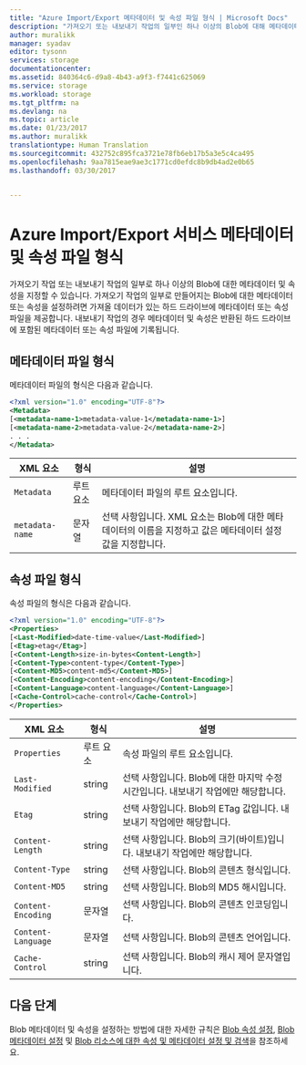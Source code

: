 ```yaml
---
title: "Azure Import/Export 메타데이터 및 속성 파일 형식 | Microsoft Docs"
description: "가져오기 또는 내보내기 작업의 일부인 하나 이상의 Blob에 대해 메타데이터 및 속성을 지정하는 방법을 알아봅니다."
author: muralikk
manager: syadav
editor: tysonn
services: storage
documentationcenter: 
ms.assetid: 840364c6-d9a8-4b43-a9f3-f7441c625069
ms.service: storage
ms.workload: storage
ms.tgt_pltfrm: na
ms.devlang: na
ms.topic: article
ms.date: 01/23/2017
ms.author: muralikk
translationtype: Human Translation
ms.sourcegitcommit: 432752c895fca3721e78fb6eb17b5a3e5c4ca495
ms.openlocfilehash: 9aa7815eae9ae3c1771cd0efdc8b9db4ad2e0b65
ms.lasthandoff: 03/30/2017


---
```

# <a name="azure-importexport-service-metadata-and-properties-file-format"></a>Azure Import/Export 서비스 메타데이터 및 속성 파일 형식
가져오기 작업 또는 내보내기 작업의 일부로 하나 이상의 Blob에 대한 메타데이터 및 속성을 지정할 수 있습니다. 가져오기 작업의 일부로 만들어지는 Blob에 대한 메타데이터 또는 속성을 설정하려면 가져올 데이터가 있는 하드 드라이브에 메타데이터 또는 속성 파일을 제공합니다. 내보내기 작업의 경우 메타데이터 및 속성은 반환된 하드 드라이브에 포함된 메타데이터 또는 속성 파일에 기록됩니다.  
  
## <a name="metadata-file-format"></a>메타데이터 파일 형식  
메타데이터 파일의 형식은 다음과 같습니다.  
  
```xml
<?xml version="1.0" encoding="UTF-8"?>  
<Metadata>  
[<metadata-name-1>metadata-value-1</metadata-name-1>]  
[<metadata-name-2>metadata-value-2</metadata-name-2>]  
. . .  
</Metadata>  
```
  
|XML 요소|형식|설명|  
|-----------------|----------|-----------------|  
|`Metadata`|루트 요소|메타데이터 파일의 루트 요소입니다.|  
|`metadata-name`|문자열|선택 사항입니다. XML 요소는 Blob에 대한 메타데이터의 이름을 지정하고 값은 메타데이터 설정 값을 지정합니다.|  
  
## <a name="properties-file-format"></a>속성 파일 형식  
속성 파일의 형식은 다음과 같습니다.  
  
```xml
<?xml version="1.0" encoding="UTF-8"?>  
<Properties>  
[<Last-Modified>date-time-value</Last-Modified>]  
[<Etag>etag</Etag>]  
[<Content-Length>size-in-bytes<Content-Length>]  
[<Content-Type>content-type</Content-Type>]  
[<Content-MD5>content-md5</Content-MD5>]  
[<Content-Encoding>content-encoding</Content-Encoding>]  
[<Content-Language>content-language</Content-Language>]  
[<Cache-Control>cache-control</Cache-Control>]  
</Properties>  
```
  
|XML 요소|형식|설명|  
|-----------------|----------|-----------------|  
|`Properties`|루트 요소|속성 파일의 루트 요소입니다.|  
|`Last-Modified`|string|선택 사항입니다. Blob에 대한 마지막 수정 시간입니다. 내보내기 작업에만 해당합니다.|  
|`Etag`|string|선택 사항입니다. Blob의 ETag 값입니다. 내보내기 작업에만 해당합니다.|  
|`Content-Length`|string|선택 사항입니다. Blob의 크기(바이트)입니다. 내보내기 작업에만 해당합니다.|  
|`Content-Type`|string|선택 사항입니다. Blob의 콘텐츠 형식입니다.|  
|`Content-MD5`|string|선택 사항입니다. Blob의 MD5 해시입니다.|  
|`Content-Encoding`|문자열|선택 사항입니다. Blob의 콘텐츠 인코딩입니다.|  
|`Content-Language`|문자열|선택 사항입니다. Blob의 콘텐츠 언어입니다.|  
|`Cache-Control`|string|선택 사항입니다. Blob의 캐시 제어 문자열입니다.|  

## <a name="next-steps"></a>다음 단계

Blob 메타데이터 및 속성을 설정하는 방법에 대한 자세한 규칙은 [Blob 속성 설정](/rest/api/storageservices/fileservices/set-blob-properties), [Blob 메타데이터 설정](/rest/api/storageservices/fileservices/set-blob-metadata) 및 [Blob 리소스에 대한 속성 및 메타데이터 설정 및 검색](/rest/api/storageservices/fileservices/setting-and-retrieving-properties-and-metadata-for-blob-resources)을 참조하세요.

